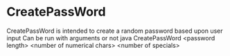# CreatePassWord
CreatePassWord is intended to create a random password based upon user input
Can be run with arguments or not
java CreatePassWord \<password length\> \<number of numerical chars\> \<number of specials\>
